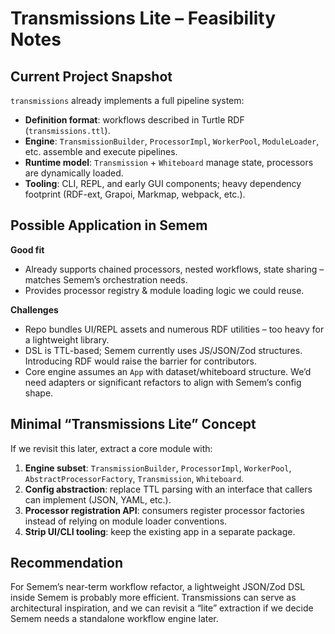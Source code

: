 # Transmissions Lite – Feasibility Notes

## Current Project Snapshot

`transmissions` already implements a full pipeline system:
- **Definition format**: workflows described in Turtle RDF (`transmissions.ttl`).
- **Engine**: `TransmissionBuilder`, `ProcessorImpl`, `WorkerPool`, `ModuleLoader`, etc. assemble and execute pipelines.
- **Runtime model**: `Transmission` + `Whiteboard` manage state, processors are dynamically loaded.
- **Tooling**: CLI, REPL, and early GUI components; heavy dependency footprint (RDF-ext, Grapoi, Markmap, webpack, etc.).

## Possible Application in Semem

**Good fit**
- Already supports chained processors, nested workflows, state sharing – matches Semem’s orchestration needs.
- Provides processor registry & module loading logic we could reuse.

**Challenges**
- Repo bundles UI/REPL assets and numerous RDF utilities – too heavy for a lightweight library.
- DSL is TTL-based; Semem currently uses JS/JSON/Zod structures. Introducing RDF would raise the barrier for contributors.
- Core engine assumes an `App` with dataset/whiteboard structure. We’d need adapters or significant refactors to align with Semem’s config shape.

## Minimal “Transmissions Lite” Concept

If we revisit this later, extract a core module with:
1. **Engine subset**: `TransmissionBuilder`, `ProcessorImpl`, `WorkerPool`, `AbstractProcessorFactory`, `Transmission`, `Whiteboard`.
2. **Config abstraction**: replace TTL parsing with an interface that callers can implement (JSON, YAML, etc.).
3. **Processor registration API**: consumers register processor factories instead of relying on module loader conventions.
4. **Strip UI/CLI tooling**: keep the existing app in a separate package.

## Recommendation

For Semem’s near-term workflow refactor, a lightweight JSON/Zod DSL inside Semem is probably more efficient. Transmissions can serve as architectural inspiration, and we can revisit a “lite” extraction if we decide Semem needs a standalone workflow engine later.
